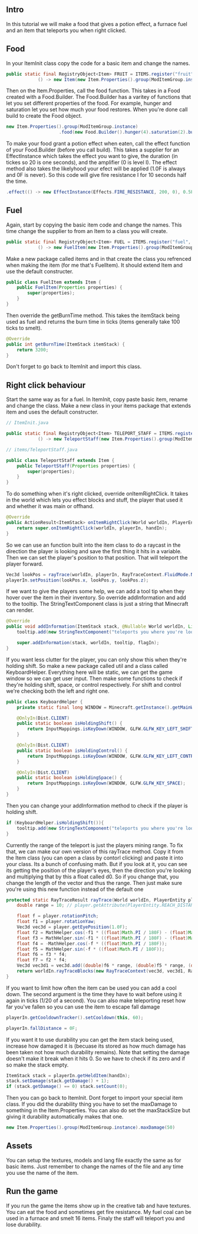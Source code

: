 ## Intro
In this tutorial we will make a food that gives a potion effect, a furnace fuel and an item that teleports you
when right clicked.  

## Food

In your ItemInit class copy the code for a basic item and change the names. 

```java
public static final RegistryObject<Item> FRUIT = ITEMS.register("fruit",
            () -> new Item(new Item.Properties().group(ModItemGroup.instance)));
```

Then on the Item.Properties, call the food function. This takes in a Food created with a Food.Builder. 
The Food.Builder has a varitey of functions that let you set different properties of the food. For example, hunger and saturation 
let you set how much your food restores. When you're done call build to create the Food object.  

```java
new Item.Properties().group(ModItemGroup.instance)
                    .food(new Food.Builder().hunger(4).saturation(2).build()
```

To make your food grant a potion effect when eaten, call the effect function of your Food.Builder (before you call build). 
This takes a supplier for an EffectInstance which takes the effect you want to give, the duration (in tickes so 20 is one seconds), 
and the amplifier (0 is level I). The effect method also takes the likelyhood your efect will be applied (1.0F is always and 0F is never).
So this code will give fire resistance I for 10 seconds half the time. 

```java
.effect(() -> new EffectInstance(Effects.FIRE_RESISTANCE, 200, 0), 0.5F)
```

## Fuel

Again, start by copying the basic item code and change the names. This time change the supplier to from an Item to a class you will create.

```java
public static final RegistryObject<Item> FUEL = ITEMS.register("fuel",
            () -> new FuelItem(new Item.Properties().group(ModItemGroup.instance)));
```

Make a new package called items and in that create the class you refrenced when making the item (for me that's FuelItem). 
It should extend Item and use the default constructer.

```java
public class FuelItem extends Item {
    public FuelItem(Properties properties) {
        super(properties);
    }
}
```

Then override the getBurnTime method. This takes the itemStack being used as fuel and 
returns the burn time in ticks (items generally take 100 ticks to smelt). 

```java
@Override
public int getBurnTime(ItemStack itemStack) {
    return 3200;
}
```

Don't forget to go back to ItemInit and import this class.

## Right click behaviour 

Start the same way as for a fuel. In ItemInit, copy paste basic item, rename and change the class. Make a new class 
in your items package that extends item and uses the default constructer. 

```java
// ItemInit.java

public static final RegistryObject<Item> TELEPORT_STAFF = ITEMS.register("teleport_staff",
            () -> new TeleportStaff(new Item.Properties().group(ModItemGroup.instance)));

// items/TeleportStaff.java

public class TeleportStaff extends Item {
    public TeleportStaff(Properties properties) {
        super(properties);
    }
}
```

To do something when it's right clicked, override onItemRightClick. It takes in the world which lets you effect blocks and stuff, the player that used it and whether it was main or offhand. 

```java
@Override
public ActionResult<ItemStack> onItemRightClick(World worldIn, PlayerEntity playerIn, Hand handIn) {
    return super.onItemRightClick(worldIn, playerIn, handIn);
}
```

So we can use an function built into the item class to do a raycast in the direction the player is looking and save the first thing it hits in a variable. Then we can set the player's position to that position. That will teleport the player forward.

```java
Vec3d lookPos = rayTrace(worldIn, playerIn, RayTraceContext.FluidMode.NONE).getHitVec();
playerIn.setPosition(lookPos.x, lookPos.y, lookPos.z);
```

If we want to give the players some help, we can add a tool tip when they hover over the item in their inventory.
So override addInformation and add to the tooltip. The StringTextComponent class is just a string that Minecraft can render.

```java
@Override
public void addInformation(ItemStack stack, @Nullable World worldIn, List<ITextComponent> tooltip, ITooltipFlag flagIn) {
    tooltip.add(new StringTextComponent("teleports you where you're looking"));

    super.addInformation(stack, worldIn, tooltip, flagIn);
}
```

If you want less clutter for the player, you can only show this when they're holding shift. So make a new package called util and a class called KeyboardHelper. Everything here will be static, we can get the game window so we can get user input. Then make 
some functions to check if they're holding shift, space, or control respectively. For shift and control we're checking both 
the left and right one. 

```java
public class KeyboardHelper {
    private static final long WINDOW = Minecraft.getInstance().getMainWindow().getHandle();

    @OnlyIn(Dist.CLIENT)
    public static boolean isHoldingShift() {
        return InputMappings.isKeyDown(WINDOW, GLFW.GLFW_KEY_LEFT_SHIFT) || InputMappings.isKeyDown(WINDOW, GLFW.GLFW_KEY_RIGHT_SHIFT);
    }

    @OnlyIn(Dist.CLIENT)
    public static boolean isHoldingControl() {
        return InputMappings.isKeyDown(WINDOW, GLFW.GLFW_KEY_LEFT_CONTROL) || InputMappings.isKeyDown(WINDOW, GLFW.GLFW_KEY_RIGHT_CONTROL);
    }

    @OnlyIn(Dist.CLIENT)
    public static boolean isHoldingSpace() {
        return InputMappings.isKeyDown(WINDOW, GLFW.GLFW_KEY_SPACE);
    }
}
```

Then you can change your addInformation method to check if the player is holding shift.  

```java
if (KeyboardHelper.isHoldingShift()){
    tooltip.add(new StringTextComponent("teleports you where you're looking"));
}
```

Currently the range of the teleport is just the players mining range. To fix that, we can make our own version 
of this rayTrace method. Copy it from the Item class (you can open a class by contorl clicking) and paste it into your class. 
Its a bunch of confusing math. But if you look at it, you can see its getting the position of the player's eyes, 
then the direction you're looking and multiplying that by this a float called d0. So if you change that, 
you change the length of the vector and thus the range. Then just make sure you're using this new function instead of the default one

```java
protected static RayTraceResult rayTrace(World worldIn, PlayerEntity player, RayTraceContext.FluidMode fluidMode) {
    double range = 10; // player.getAttribute(PlayerEntity.REACH_DISTANCE).getValue();;

    float f = player.rotationPitch;
    float f1 = player.rotationYaw;
    Vec3d vec3d = player.getEyePosition(1.0F);
    float f2 = MathHelper.cos(-f1 * ((float)Math.PI / 180F) - (float)Math.PI);
    float f3 = MathHelper.sin(-f1 * ((float)Math.PI / 180F) - (float)Math.PI);
    float f4 = -MathHelper.cos(-f * ((float)Math.PI / 180F));
    float f5 = MathHelper.sin(-f * ((float)Math.PI / 180F));
    float f6 = f3 * f4;
    float f7 = f2 * f4;
    Vec3d vec3d1 = vec3d.add((double)f6 * range, (double)f5 * range, (double)f7 * range);
    return worldIn.rayTraceBlocks(new RayTraceContext(vec3d, vec3d1, RayTraceContext.BlockMode.OUTLINE, fluidMode, player));
}
```

If you want to limit how often the item can be used you can add a cool down. The second argument 
is the time they have to wait before using it again in ticks (1/20 of a second). 
You can also make teleporting reset how far you've fallen so you can use the item to escape fall damage

```java
playerIn.getCooldownTracker().setCooldown(this, 60);

playerIn.fallDistance = 0F;
```

If you want it to use durability you can get the item stack being used, increase how damaged it is 
(becuase its stored as how much damage has been taken not how much durability remains). Note that setting the damage 
doesn't make it break when it hits 0. So we have to check if its zero and if so make the stack empty. 

```java
ItemStack stack = playerIn.getHeldItem(handIn);
stack.setDamage(stack.getDamage() + 1);
if (stack.getDamage() == 0) stack.setCount(0);
```

Then you can go back to ItemInit. Dont forget to import your special item class. If you did the durability thing you have to set the maxDamage to something in the Item.Properties. You can also do set the maxStackSize but giving it durability automatically makes that one.

```java
new Item.Properties().group(ModItemGroup.instance).maxDamage(50)
```

## Assets

You can setup the textures, models and lang file exactly the same as for basic items. Just remember to change the names of the file and any time you use the name of the item.

## Run the game

If you run the game the items show up in the creative tab and have textures. You can eat the food and sometimes get fire resistance. My fuel coal can be used in a furnace and smelt 16 items. Finaly the staff will teleport you and lose durability.
